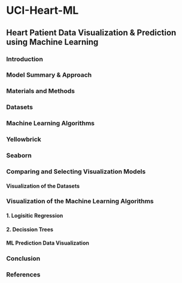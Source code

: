 # UCI-Heart-ML

## Heart Patient Data Visualization &amp; Prediction using Machine Learning

### Introduction




### Model Summary & Approach 


###  Materials and Methods


### Datasets


### Machine Learning Algorithms 



### Yellowbrick 

###  Seaborn 



### Comparing and Selecting Visualization Models


#### Visualization of the Datasets




### Visualization of the Machine Learning Algorithms


#### 1. Logisitic Regression




#### 2. Decission Trees 



####  ML Prediction Data Visualization 



### Conclusion


### References 




